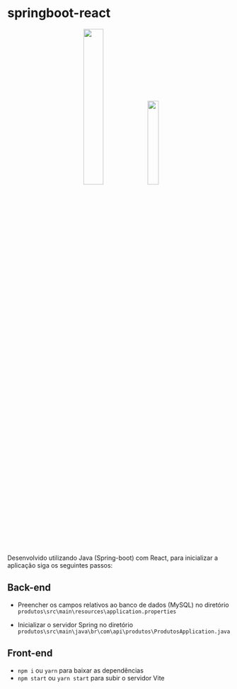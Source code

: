 # springboot-react
 
<div align="center">
  <img src="https://github.com/ralflima/spring_boot_modulo2/blob/master/logos/spring.png" width="30%">
  <img src="https://github.com/ralflima/spring_boot_modulo2/blob/master/logos/react.png" width="22%">
 </div>
 
 Desenvolvido utilizando Java (Spring-boot) com React, para inicializar a aplicação siga os seguintes passos:
 
 <h2>Back-end</h2>
 
 - Preencher os campos relativos ao banco de dados (MySQL) no diretório `produtos\src\main\resources\application.properties`
 
 - Inicializar o servidor Spring no diretório `produtos\src\main\java\br\com\api\produtos\ProdutosApplication.java`
 
 <h2>Front-end</h2>
 
 - `npm i` ou `yarn` para baixar as dependências
 - `npm start` ou `yarn start` para subir o servidor Vite
 
